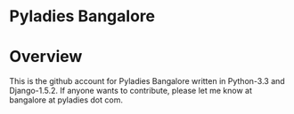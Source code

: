 Pyladies Bangalore
==================

Overview
========

This is the github account for Pyladies Bangalore written in Python-3.3 and Django-1.5.2. If anyone wants to contribute, please let me know at bangalore at pyladies dot com. 






